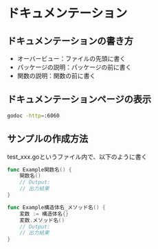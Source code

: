 # ドキュメンテーション

## ドキュメンテーションの書き方
- オーバービュー：ファイルの先頭に書く
- パッケージの説明：パッケージの前に書く
- 関数の説明：関数の前に書く

## ドキュメンテーションページの表示
```bash
godoc -http=:6060
```

## サンプルの作成方法
test_xxx.goというファイル内で、以下のように書く
```go
func Example関数名() {
    関数名()
    // Output:
    // 出力結果
}

func Example構造体名_メソッド名() {
    変数 := 構造体名{}
    変数.メソッド名()
    // Output:
    // 出力結果
}
```
